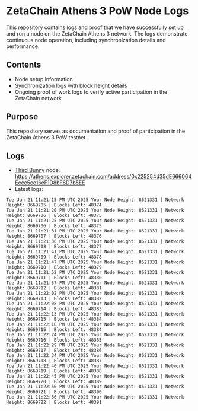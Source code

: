 # ZetaChain Athens 3 PoW Node Logs
This repository contains logs and proof that we have successfully set up and run a node on the ZetaChain Athens 3 network. The logs demonstrate continuous node operation, including synchronization details and performance.

## Contents
- Node setup information
- Synchronization logs with block height details
- Ongoing proof of work logs to verify active participation in the ZetaChain network

## Purpose
This repository serves as documentation and proof of participation in the ZetaChain Athens 3 PoW testnet.

## Logs

- [Third Bunny](https://thirdbunny.xyz/) node: https://athens.explorer.zetachain.com/address/0x225254d35dE666064Eccc5ce16eF1D8bF8D7b5EE
- Latest logs:
```
Tue Jan 21 11:21:15 PM UTC 2025 Your Node Height: 8621331 | Network Height: 8669705 | Blocks Left: 48374
Tue Jan 21 11:21:20 PM UTC 2025 Your Node Height: 8621331 | Network Height: 8669706 | Blocks Left: 48375
Tue Jan 21 11:21:25 PM UTC 2025 Your Node Height: 8621331 | Network Height: 8669706 | Blocks Left: 48375
Tue Jan 21 11:21:31 PM UTC 2025 Your Node Height: 8621331 | Network Height: 8669707 | Blocks Left: 48376
Tue Jan 21 11:21:36 PM UTC 2025 Your Node Height: 8621331 | Network Height: 8669708 | Blocks Left: 48377
Tue Jan 21 11:21:41 PM UTC 2025 Your Node Height: 8621331 | Network Height: 8669709 | Blocks Left: 48378
Tue Jan 21 11:21:47 PM UTC 2025 Your Node Height: 8621331 | Network Height: 8669710 | Blocks Left: 48379
Tue Jan 21 11:21:52 PM UTC 2025 Your Node Height: 8621331 | Network Height: 8669711 | Blocks Left: 48380
Tue Jan 21 11:21:57 PM UTC 2025 Your Node Height: 8621331 | Network Height: 8669712 | Blocks Left: 48381
Tue Jan 21 11:22:02 PM UTC 2025 Your Node Height: 8621331 | Network Height: 8669713 | Blocks Left: 48382
Tue Jan 21 11:22:08 PM UTC 2025 Your Node Height: 8621331 | Network Height: 8669714 | Blocks Left: 48383
Tue Jan 21 11:22:13 PM UTC 2025 Your Node Height: 8621331 | Network Height: 8669715 | Blocks Left: 48384
Tue Jan 21 11:22:18 PM UTC 2025 Your Node Height: 8621331 | Network Height: 8669715 | Blocks Left: 48384
Tue Jan 21 11:22:24 PM UTC 2025 Your Node Height: 8621331 | Network Height: 8669716 | Blocks Left: 48385
Tue Jan 21 11:22:29 PM UTC 2025 Your Node Height: 8621331 | Network Height: 8669717 | Blocks Left: 48386
Tue Jan 21 11:22:34 PM UTC 2025 Your Node Height: 8621331 | Network Height: 8669718 | Blocks Left: 48387
Tue Jan 21 11:22:40 PM UTC 2025 Your Node Height: 8621331 | Network Height: 8669719 | Blocks Left: 48388
Tue Jan 21 11:22:45 PM UTC 2025 Your Node Height: 8621331 | Network Height: 8669720 | Blocks Left: 48389
Tue Jan 21 11:22:50 PM UTC 2025 Your Node Height: 8621331 | Network Height: 8669721 | Blocks Left: 48390
Tue Jan 21 11:22:56 PM UTC 2025 Your Node Height: 8621331 | Network Height: 8669722 | Blocks Left: 48391
```
